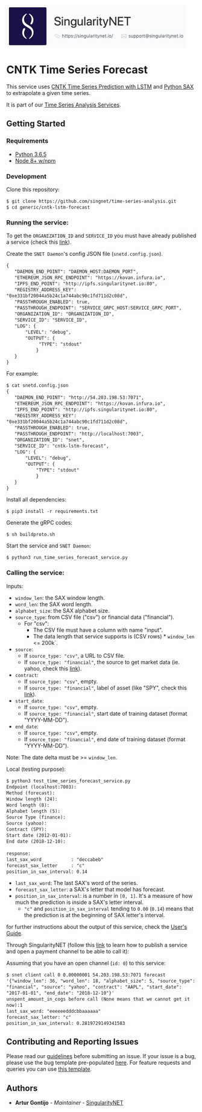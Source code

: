 [issue-template]: ../../../../../issues/new?template=BUG_REPORT.md
[feature-template]: ../../../../../issues/new?template=FEATURE_REQUEST.md

![singnetlogo](../../docs/assets/singnet-logo.jpg?raw=true 'SingularityNET')

# CNTK Time Series Forecast

This service uses [CNTK Time Series Prediction with LSTM](https://cntk.ai/pythondocs/CNTK_106B_LSTM_Timeseries_with_IOT_Data.html) 
and [Python SAX](https://github.com/seninp/saxpy) to extrapolate a given time series.

It is part of our [Time Series Analysis Services](https://github.com/singnet/time-series-analysis).

## Getting Started

### Requirements

- [Python 3.6.5](https://www.python.org/downloads/release/python-365/)
- [Node 8+ w/npm](https://nodejs.org/en/download/)

### Development

Clone this repository:

```
$ git clone https://github.com/singnet/time-series-analysis.git
$ cd generic/cntk-lstm-forecast
```

### Running the service:

To get the `ORGANIZATION_ID` and `SERVICE_ID` you must have already published a service (check this [link](https://dev.singularitynet.io/tutorials/publish/)).

Create the `SNET Daemon`'s config JSON file (`snetd.config.json`).

```
{
   "DAEMON_END_POINT": "DAEMON_HOST:DAEMON_PORT",
   "ETHEREUM_JSON_RPC_ENDPOINT": "https://kovan.infura.io",
   "IPFS_END_POINT": "http://ipfs.singularitynet.io:80",
   "REGISTRY_ADDRESS_KEY": "0xe331bf20044a5b24c1a744abc90c1fd711d2c08d",
   "PASSTHROUGH_ENABLED": true,
   "PASSTHROUGH_ENDPOINT": "SERVICE_GRPC_HOST:SERVICE_GRPC_PORT",  
   "ORGANIZATION_ID": "ORGANIZATION_ID",
   "SERVICE_ID": "SERVICE_ID",
   "LOG": {
       "LEVEL": "debug",
       "OUTPUT": {
            "TYPE": "stdout"
           }
   }
}
```

For example:

```
$ cat snetd.config.json
{
   "DAEMON_END_POINT": "http://54.203.198.53:7071",
   "ETHEREUM_JSON_RPC_ENDPOINT": "https://kovan.infura.io",
   "IPFS_END_POINT": "http://ipfs.singularitynet.io:80",
   "REGISTRY_ADDRESS_KEY": "0xe331bf20044a5b24c1a744abc90c1fd711d2c08d",
   "PASSTHROUGH_ENABLED": true,
   "PASSTHROUGH_ENDPOINT": "http://localhost:7003",
   "ORGANIZATION_ID": "snet",
   "SERVICE_ID": "cntk-lstm-forecast",
   "LOG": {
       "LEVEL": "debug",
       "OUTPUT": {
           "TYPE": "stdout"
           }
   }
}
```
Install all dependencies:
```
$ pip3 install -r requirements.txt
```
Generate the gRPC codes:
```
$ sh buildproto.sh
```
Start the service and `SNET Daemon`:
```
$ python3 run_time_series_forecast_service.py
```

### Calling the service:

Inputs:
  - `window_len`: the SAX window length.
  - `word_len`: the SAX word length.
  - `alphabet_size`: the SAX alphabet size.
  - `source_type`: from CSV file ("csv") or financial data ("financial").
    - For "csv":
        - The CSV file must have a column with name "input".
        - The data length that service supports is (CSV rows) * `window_len` <= 200k`.
  - `source`:
    - If `source_type: "csv"`, a URL to CSV file.
    - If `source_type: "financial"`, the source to get market data (ie. yahoo, check this [link](https://github.com/pydata/pandas-datareader/blob/master/pandas_datareader/data.py#L306)).
  - `contract`:
    - If `source_type: "csv"`, empty.
    - If `source_type: "financial"`, label of asset (like "SPY", check this [link](https://finance.yahoo.com/most-active)).
  - `start_date`: 
    - If `source_type: "csv"`, empty.
    - If `source_type: "financial"`, start date of training dataset (format "YYYY-MM-DD").
  - `end_date`:
    - If `source_type: "csv"`, empty.
    - If `source_type: "financial"`, end date of training dataset (format "YYYY-MM-DD").

Note: The date delta must be >= `window_len`.

Local (testing purpose):

```
$ python3 test_time_series_forecast_service.py
Endpoint (localhost:7003): 
Method (forecast): 
Window length (24): 
Word length (8): 
Alphabet length (5): 
Source Type (finance): 
Source (yahoo): 
Contract (SPY): 
Start date (2012-01-01): 
End date (2018-12-10):

response:
last_sax_word           : "deccabeb"
forecast_sax_letter     : "c"
position_in_sax_interval: 0.14
```

  - `last_sax_word`: The last SAX's word of the series.
  - `forecast_sax_letter`: a SAX's letter that model has forecast.
  - `position_in_sax_interval`: is a number in `[0, 1]`.
    It's a measure of how much the prediction is inside a SAX's letter interval.
    - `"c"` and `position_in_sax_interval` tending to `0.00` (`0.14`) means that the prediction is at the beginning of SAX letter's interval.

for further instructions about the output of this service, check the [User's Guide](../../docs/users_guide/generic/cntk-lstm-forecast.md).

Through SingularityNET (follow this [link](https://dev.singularitynet.io/tutorials/publish/) 
to learn how to publish a service and open a payment channel to be able to call it):

Assuming that you have an open channel (`id: 0`) to this service:

```
$ snet client call 0 0.00000001 54.203.198.53:7071 forecast '{"window_len": 36, "word_len": 18, "alphabet_size": 5, "source_type": "financial", "source": "yahoo", "contract": "AAPL", "start_date": "2017-01-01", "end_date": "2018-12-10"}'
unspent_amount_in_cogs before call (None means that we cannot get it now):1
last_sax_word: "eeeeeedddcbbaaaaaa"
forecast_sax_letter: "c"
position_in_sax_interval: 0.2819729149341583
```

## Contributing and Reporting Issues

Please read our [guidelines](https://dev.singularitynet.io/docs/contribute/contribution-guidelines/#submitting-an-issue) before submitting an issue. 
If your issue is a bug, please use the bug template pre-populated [here][issue-template]. 
For feature requests and queries you can use [this template][feature-template].

## Authors

* **Artur Gontijo** - *Maintainer* - [SingularityNET](https://www.singularitynet.io)